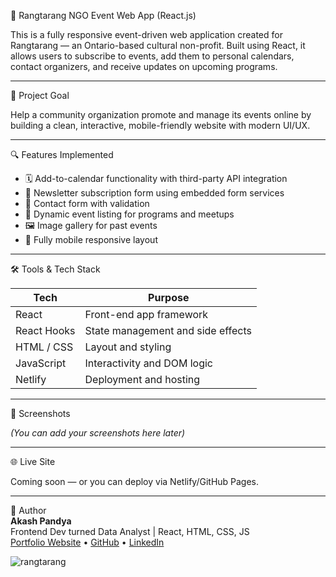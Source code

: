 📱 Rangtarang NGO Event Web App (React.js)

This is a fully responsive event-driven web application created for Rangtarang — an Ontario-based cultural non-profit. Built using React, it allows users to subscribe to events, add them to personal calendars, contact organizers, and receive updates on upcoming programs.

---

🚀 Project Goal

Help a community organization promote and manage its events online by building a clean, interactive, mobile-friendly website with modern UI/UX.

---

🔍 Features Implemented

- 🗓️ Add-to-calendar functionality with third-party API integration
- 🧾 Newsletter subscription form using embedded form services
- 📩 Contact form with validation
- 📅 Dynamic event listing for programs and meetups
- 🖼️ Image gallery for past events
- 📱 Fully mobile responsive layout

---

🛠 Tools & Tech Stack

| Tech         | Purpose                          |
|--------------|----------------------------------|
| React        | Front-end app framework          |
| React Hooks  | State management and side effects|
| HTML / CSS   | Layout and styling               |
| JavaScript   | Interactivity and DOM logic      |
| Netlify      | Deployment and hosting           |

---

📸 Screenshots

_(You can add your screenshots here later)_

---

🌐 Live Site

Coming soon — or you can deploy via Netlify/GitHub Pages.

---

👤 Author  
**Akash Pandya**  
Frontend Dev turned Data Analyst | React, HTML, CSS, JS  
[Portfolio Website](https://aakashpandya.netlify.app) • [GitHub](https://github.com/akashpandya) • [LinkedIn](https://linkedin.com/in/akash-pandya100/)



![rangtarang](https://github.com/akashpandya/rangtarang.ca/assets/91130000/9579e8e9-daa4-4b05-9257-ed0d2db80edc)
